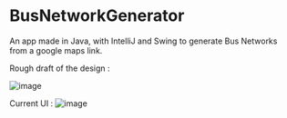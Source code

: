 # BusNetworkGenerator
An app made in Java, with IntelliJ and Swing to generate Bus Networks from a google maps link.

Rough draft of the design : 

![image](https://user-images.githubusercontent.com/18319764/94357358-5d7bf100-0066-11eb-88f3-6e955545139e.png)

Current UI :
![image](https://user-images.githubusercontent.com/18319764/95704729-d90d9e80-0c1f-11eb-8bb4-93baba5c42f7.png)
